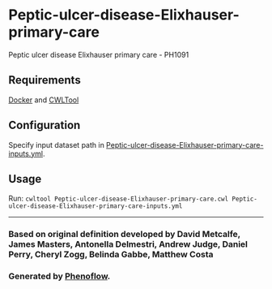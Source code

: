 # Peptic-ulcer-disease-Elixhauser-primary-care

Peptic ulcer disease Elixhauser primary care - PH1091

## Requirements

[Docker](https://docs.docker.com/install/) and [CWLTool](https://github.com/common-workflow-language/cwltool#install)

## Configuration

Specify input dataset path in [Peptic-ulcer-disease-Elixhauser-primary-care-inputs.yml](Peptic-ulcer-disease-Elixhauser-primary-care-inputs.yml).

## Usage

Run: `cwltool Peptic-ulcer-disease-Elixhauser-primary-care.cwl Peptic-ulcer-disease-Elixhauser-primary-care-inputs.yml`

***

### Based on original definition developed by David Metcalfe, James Masters, Antonella Delmestri, Andrew Judge, Daniel Perry, Cheryl Zogg, Belinda Gabbe, Matthew Costa
### Generated by [Phenoflow](https://kclhi.org/phenoflow).
